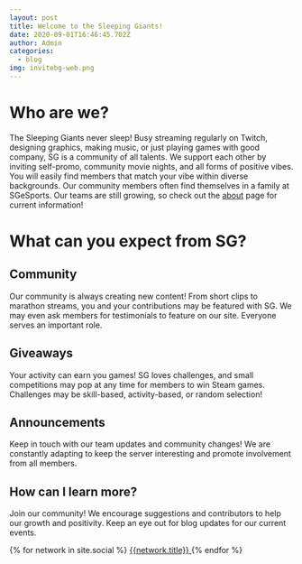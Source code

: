 ```yaml
---
layout: post
title: Welcome to the Sleeping Giants!
date: 2020-09-01T16:46:45.702Z
author: Admin
categories:
  - blog
img: invitebg-web.png
---
```

# Who are we?

The Sleeping Giants never sleep! Busy streaming regularly on Twitch, designing graphics, making music, or just playing games with good company, SG is a community of all talents. We support each other by inviting self-promo, community movie nights, and all forms of positive vibes. You will easily find members that match your vibe within diverse backgrounds. Our community members often find themselves in a family at SGeSports. Our teams are still growing, so check out the [about](https://www.sgesports.club/about/) page for current information!



# What can you expect from SG?

## Community

Our community is always creating new content! From short clips to marathon streams, you and your contributions may be featured with SG. We may even ask members for testimonials to feature on our site. Everyone serves an important role.

## Giveaways

Your activity can earn you games! SG loves challenges, and small competitions may pop at any time for members to win Steam games. Challenges may be skill-based, activity-based, or random selection!

## Announcements

Keep in touch with our team updates and community changes! We are constantly adapting to keep the server interesting and promote involvement from all members.

## How can I learn more?

Join our community! We encourage suggestions and contributors to help our growth and positivity. Keep an eye out for blog updates for our current events.
<p>
{% for network in site.social %}
    <a href="{{ network.url }}" class="btn-social btn-outline">
        <i class="{{ network.title }}" aria-hidden="true"></i>
        <span class="sr-only">{{network.title}}</span>
    </a>
{% endfor %}
</p>